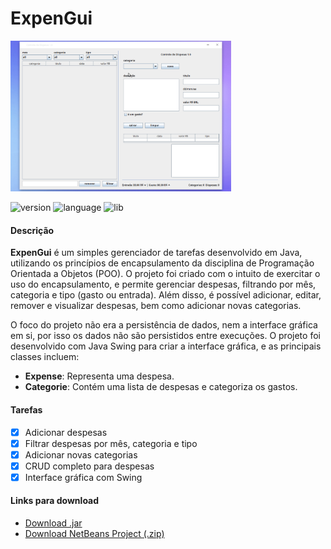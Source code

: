 # ExpenGui
<img id='right' src='expen.gif' alt='Gif do Projeto' width='70%'>

<div id='dados'>
  <div id="left">

  ![version](https://img.shields.io/badge/version-1.0.0-brightgreen)
  ![language](https://img.shields.io/badge/language-Java-blue)
  ![lib](https://img.shields.io/badge/libs-Swing-orange)

  #### Descrição
  **ExpenGui** é um simples gerenciador de tarefas desenvolvido em Java, utilizando os princípios de encapsulamento da disciplina de Programação Orientada a Objetos (POO). O projeto foi criado com o intuito de exercitar o uso do encapsulamento, e permite gerenciar despesas, filtrando por mês, categoria e tipo (gasto ou entrada). Além disso, é possível adicionar, editar, remover e visualizar despesas, bem como adicionar novas categorias.

  O foco do projeto não era a persistência de dados, nem a interface gráfica em si, por isso os dados não são persistidos entre execuções. O projeto foi desenvolvido com Java Swing para criar a interface gráfica, e as principais classes incluem:
  
  - **Expense**: Representa uma despesa.
  - **Categorie**: Contém uma lista de despesas e categoriza os gastos.

  #### Tarefas

  - [x] Adicionar despesas
  - [x] Filtrar despesas por mês, categoria e tipo
  - [x] Adicionar novas categorias
  - [x] CRUD completo para despesas
  - [x] Interface gráfica com Swing

  #### Links para download

  - [Download .jar](build/project.jar)
  - [Download NetBeans Project (.zip)](project/project.zip)

  </div>

</div>

